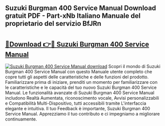 ## Suzuki Burgman 400 Service Manual Download gratuit PDF - Part-xNb Italiano Manuale del proprietario del servizio BfJRn

# <h2><a href="http://dfdh1hs.blite.top/?on=Suzuki+Burgman+400+Service+Manual">🔗Download 👉🔴 Suzuki Burgman 400 Service Manual</a></h2>

[![Suzuki Burgman 400 Service Manual download](https://i.imgur.com/lujVjoI.png)](http://dfdh1hs.blite.top/?on=Suzuki+Burgman+400+Service+Manual)
Scopri il mondo di Suzuki Burgman 400 Service Manual con questo Manuale utente completo che copre tutti gli aspetti delle caratteristiche e delle funzioni del prodotto. Familiarizzare prima di iniziare, prenditi un momento per familiarizzare con le caratteristiche e le capacità del tuo nuovo Suzuki Burgman 400 Service Manual. Le funzionalità avanzate di Suzuki Burgman 400 Service Manual includono Realtà Aumentata, riconoscimento vocale, Avvisi personalizzabili e Compatibilità Multi-Dispositivo, tutti accessibili tramite L'interfaccia elegante e intuitiva. Il tuo Feedback è importante, Suzuki Burgman 400 Service Manual. Apprezziamo il tuo contributo e ci impegniamo a migliorare continuamente.

